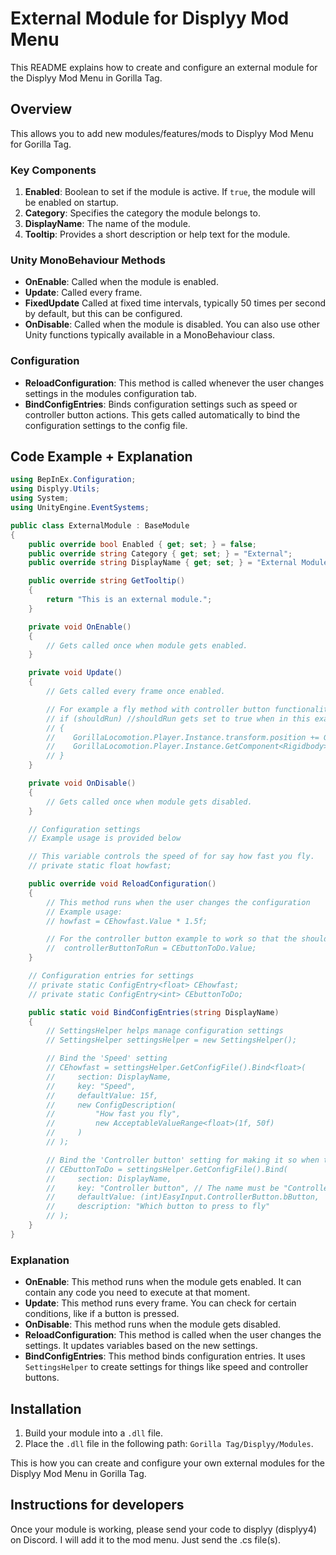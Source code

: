 # External Module for Displyy Mod Menu

This README explains how to create and configure an external module for the Displyy Mod Menu in Gorilla Tag.

## Overview

This allows you to add new modules/features/mods to Displyy Mod Menu for Gorilla Tag.

### Key Components

1. **Enabled**: Boolean to set if the module is active. If `true`, the module will be enabled on startup.
2. **Category**: Specifies the category the module belongs to.
3. **DisplayName**: The name of the module.
4. **Tooltip**: Provides a short description or help text for the module.

### Unity MonoBehaviour Methods

- **OnEnable**: Called when the module is enabled.
- **Update**: Called every frame.
- **FixedUpdate** Called at fixed time intervals, typically 50 times per second by default, but this can be configured.
- **OnDisable**: Called when the module is disabled.
You can also use other Unity functions typically available in a MonoBehaviour class.

### Configuration

- **ReloadConfiguration**: This method is called whenever the user changes settings in the modules configuration tab.
- **BindConfigEntries**: Binds configuration settings such as speed or controller button actions. This gets called automatically to bind the configuration settings to the config file.

## Code Example + Explanation

```csharp
using BepInEx.Configuration;
using Displyy.Utils;
using System;
using UnityEngine.EventSystems;

public class ExternalModule : BaseModule
{
    public override bool Enabled { get; set; } = false;
    public override string Category { get; set; } = "External";
    public override string DisplayName { get; set; } = "External Module";

    public override string GetTooltip()
    {
        return "This is an external module.";
    }

    private void OnEnable()
    {
        // Gets called once when module gets enabled.
    }

    private void Update()
    {
        // Gets called every frame once enabled.

        // For example a fly method with controller button functionality:
        // if (shouldRun) //shouldRun gets set to true when in this example the 'B' button is pressed. (Or if the user has changed the default configuration then it could be any controller button)
        // {
        //    GorillaLocomotion.Player.Instance.transform.position += GorillaLocomotion.Player.Instance.headCollider.transform.forward * fast * Time.deltaTime;
        //    GorillaLocomotion.Player.Instance.GetComponent<Rigidbody>().velocity = Vector3.zero;
        // }
    }

    private void OnDisable()
    {
        // Gets called once when module gets disabled.
    }

    // Configuration settings
    // Example usage is provided below

    // This variable controls the speed of for say how fast you fly.
    // private static float howfast;

    public override void ReloadConfiguration()
    {
        // This method runs when the user changes the configuration
        // Example usage:
        // howfast = CEhowfast.Value * 1.5f;

        // For the controller button example to work so that the shouldRun bool gets set to true when the controller button is pressed:
        //  controllerButtonToRun = CEbuttonToDo.Value;
    }

    // Configuration entries for settings
    // private static ConfigEntry<float> CEhowfast;
    // private static ConfigEntry<int> CEbuttonToDo;

    public static void BindConfigEntries(string DisplayName)
    {
        // SettingsHelper helps manage configuration settings
        // SettingsHelper settingsHelper = new SettingsHelper();

        // Bind the 'Speed' setting
        // CEhowfast = settingsHelper.GetConfigFile().Bind<float>(
        //     section: DisplayName,
        //     key: "Speed",
        //     defaultValue: 15f,
        //     new ConfigDescription(
        //         "How fast you fly",
        //         new AcceptableValueRange<float>(1f, 50f)
        //     )
        // );

        // Bind the 'Controller button' setting for making it so when that controller button gets pressed the 'shouldRun' variable gets set to true. Here when the 'B' button on the controller gets pressed the variable 'shouldRun' gets set to true.
        // CEbuttonToDo = settingsHelper.GetConfigFile().Bind(
        //     section: DisplayName,
        //     key: "Controller button", // The name must be "Controller Button"
        //     defaultValue: (int)EasyInput.ControllerButton.bButton,
        //     description: "Which button to press to fly"
        // );
    }
}
```

### Explanation

- **OnEnable**: This method runs when the module gets enabled. It can contain any code you need to execute at that moment.
- **Update**: This method runs every frame. You can check for certain conditions, like if a button is pressed.
- **OnDisable**: This method runs when the module gets disabled.
- **ReloadConfiguration**: This method is called when the user changes the settings. It updates variables based on the new settings.
- **BindConfigEntries**: This method binds configuration entries. It uses `SettingsHelper` to create settings for things like speed and controller buttons.

## Installation

1. Build your module into a `.dll` file.
2. Place the `.dll` file in the following path: `Gorilla Tag/Displyy/Modules`.

This is how you can create and configure your own external modules for the Displyy Mod Menu in Gorilla Tag.

## Instructions for developers
Once your module is working, please send your code to displyy (displyy4) on Discord. I will add it to the mod menu. Just send the .cs file(s).
